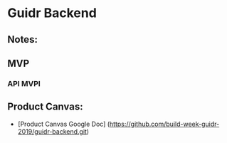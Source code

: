 # Guidr Backend

## Notes:

## MVP

### API MVPI



## Product Canvas:
- [Product Canvas Google Doc] (https://github.com/build-week-guidr-2019/guidr-backend.git)
